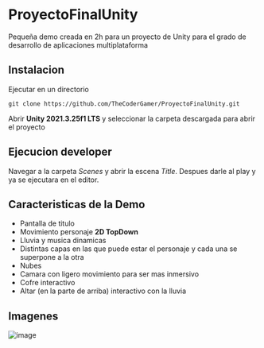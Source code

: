 # ProyectoFinalUnity
Pequeña demo creada en 2h para un proyecto de Unity para el grado de desarrollo de aplicaciones multiplataforma

## Instalacion
Ejecutar en un directorio
```
git clone https://github.com/TheCoderGamer/ProyectoFinalUnity.git
```
Abrir **Unity 2021.3.25f1 LTS** y seleccionar la carpeta descargada para abrir el proyecto

## Ejecucion developer
Navegar a la carpeta *Scenes* y abrir la escena *Title*. Despues darle al play y ya se ejecutara en el editor.

## Caracteristicas de la Demo
- Pantalla de titulo
- Movimiento personaje **2D TopDown**
- Lluvia y musica dinamicas
- Distintas capas en las que puede estar el personaje y cada una se superpone a la otra
- Nubes
- Camara con ligero movimiento para ser mas inmersivo
- Cofre interactivo
- Altar (en la parte de arriba) interactivo con la lluvia

## Imagenes
![image](https://github.com/TheCoderGamer/ProyectoFinalUnity/assets/45735795/42339f74-8290-40e5-9d96-426da2c6a8dc)
